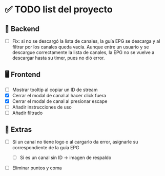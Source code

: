 # ✅ TODO list del proyecto

## 🔧 Backend
- [ ] Fix: si no se descargó la lista de canales, la guía EPG se descarga y al filtrar por los canales queda vacía. Aunque entre un usuario y se descargue correctamente la lista de canales, la EPG no se vuelve a descargar hasta su timer, pues no dió error.

## 🖥️ Frontend
- [ ] Mostrar tooltip al copiar un ID de stream
- [x] Cerrar el modal de canal al hacer click fuera
- [x] Cerrar el modal de canal al presionar escape
- [ ] Añadir instrucciones de uso
- [ ] Añadir filtrado

## 🧪 Extras
- [ ] Si un canal no tiene logo o al cargarlo da error, asignarle su correspondiente de la guía EPG
    - [ ] Si es un canal sin ID -> imagen de respaldo
- [ ] Eliminar puntos y coma

